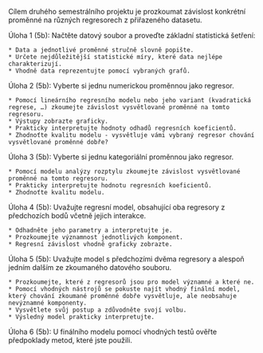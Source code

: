 Cílem druhého semestrálního projektu je prozkoumat závislost konkrétní proměnné na různých regresorech z přiřazeného datasetu.

Úloha 1 (5b): Načtěte datový soubor a proveďte základní statistická šetření:

    * Data a jednotlivé proměnné stručně slovně popište.
    * Určete nejdůležitější statistické míry, které data nejlépe charakterizují.
    * Vhodně data reprezentujte pomocí vybraných grafů.

Úloha 2 (5b): Vyberte si jednu numerickou proměnnou jako regresor.

    * Pomocí lineárního regresního modelu nebo jeho variant (kvadratická regrese, …​) zkoumejte závislost vysvětlované proměnné na tomto regresoru.
    * Výstupy zobrazte graficky.
    * Prakticky interpretujte hodnoty odhadů regresních koeficientů.
    * Zhodnoťte kvalitu modelu - vysvětluje vámi vybraný regresor chování vysvětlované proměnné dobře?

Úloha 3 (5b): Vyberte si jednu kategoriální proměnnou jako regresor.

    * Pomocí modelu analýzy rozptylu zkoumejte závislost vysvětlované proměnné na tomto regresoru.
    * Prakticky interpretujte hodnotu regresních koeficientů.
    * Zhodnoťte kvalitu modelu.

Úloha 4 (5b): Uvažujte regresní model, obsahující oba regresory z předchozích bodů včetně jejich interakce.

    * Odhadněte jeho parametry a interpretujte je.
    * Prozkoumejte významnost jednotlivých komponent.
    * Regresní závislost vhodně graficky zobrazte.

Úloha 5 (5b): Uvažujte model s předchozími dvěma regresory a alespoň jedním dalším ze zkoumaného datového souboru.

    * Prozkoumejte, které z regresorů jsou pro model významné a které ne.
    * Pomocí vhodných nástrojů se pokuste najít vhodný finální model, který chování zkoumané proměnné dobře vysvětluje, ale neobsahuje nevýznamné komponenty.
    * Vysvětlete svůj postup a zdůvodněte svojí volbu.
    * Výsledný model prakticky interpretujte.

Úloha 6 (5b): U finálního modelu pomocí vhodných testů ověřte předpoklady metod, které jste použili.